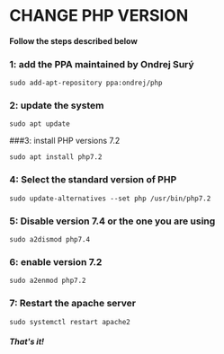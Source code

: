 # CHANGE PHP VERSION
#### Follow the steps described below

### 1: add the PPA maintained by Ondrej Surý
```
sudo add-apt-repository ppa:ondrej/php
```
### 2: update the system
```
sudo apt update
```
###3: install PHP versions 7.2
```
sudo apt install php7.2
```
### 4: Select the standard version of PHP
```
sudo update-alternatives --set php /usr/bin/php7.2
```
### 5: Disable version 7.4 or the one you are using
```
sudo a2dismod php7.4
```
### 6: enable version 7.2
```
sudo a2enmod php7.2
```
### 7: Restart the apache server
```
sudo systemctl restart apache2
```
##### That's it!
